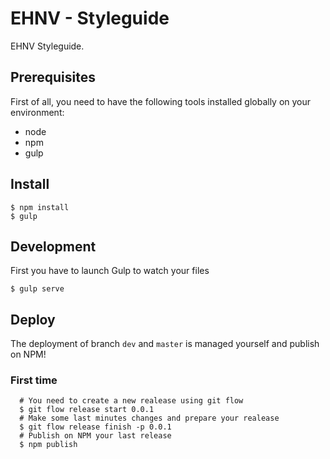 # EHNV - Styleguide
EHNV Styleguide.

## Prerequisites

First of all, you need to have the following tools installed globally on your environment:

  * node
  * npm
  * gulp

## Install

  ````shell
  $ npm install
  $ gulp
  ````

## Development

First you have to launch Gulp to watch your files

  ````shell
  $ gulp serve
  ````

## Deploy
The deployment of branch `dev` and `master` is managed yourself and publish on NPM!


### First time

  ````shell
    # You need to create a new realease using git flow
    $ git flow release start 0.0.1
    # Make some last minutes changes and prepare your realease
    $ git flow release finish -p 0.0.1
    # Publish on NPM your last release
    $ npm publish
  ````
